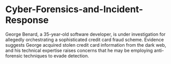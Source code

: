 # Cyber-Forensics-and-Incident-Response
George Benard, a 35-year-old software developer, is under investigation for allegedly  orchestrating a sophisticated credit card fraud scheme. Evidence suggests George  acquired stolen credit card information from the dark web, and his technical expertise  raises concerns that he may be employing anti-forensic techniques to evade detection.
